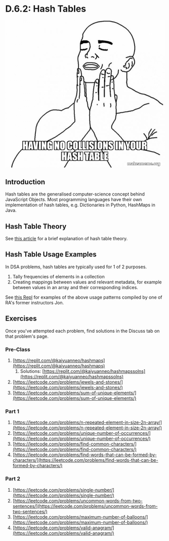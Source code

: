 # D.6.2: Hash Tables

![](../../.gitbook/assets/having-no-collisions.jpeg)



## Introduction

Hash tables are the generalised computer-science concept behind JavaScript Objects. Most programming languages have their own implementation of hash tables, e.g. Dictionaries in Python, HashMaps in Java.

## Hash Table Theory

See [this article](https://www.hackerearth.com/practice/data-structures/hash-tables/basics-of-hash-tables/tutorial/) for a brief explanation of hash table theory.

## Hash Table Usage Examples

In DSA problems, hash tables are typically used for 1 of 2 purposes.

1. Tally frequencies of elements in a collection
2. Creating mappings between values and relevant metadata, for example between values in an array and their corresponding indices.

See [this Repl](https://repl.it/@kaiyuanneo/hashmapapplications#main.py) for examples of the above usage patterns compiled by one of RA's former instructors Jon.

## Exercises

Once you've attempted each problem, find solutions in the Discuss tab on that problem's page.

### Pre-Class

1. [https://replit.com/@kaiyuanneo/hashmaps](https://replit.com/@kaiyuanneo/hashmaps)
   1. Solutions: [https://replit.com/@kaiyuanneo/hashmapssolns](https://replit.com/@kaiyuanneo/hashmapssolns)
2. [https://leetcode.com/problems/jewels-and-stones/](https://leetcode.com/problems/jewels-and-stones/)
3. [https://leetcode.com/problems/sum-of-unique-elements/](https://leetcode.com/problems/sum-of-unique-elements/)

### Part 1

1. [https://leetcode.com/problems/n-repeated-element-in-size-2n-array/](https://leetcode.com/problems/n-repeated-element-in-size-2n-array/)
2. [https://leetcode.com/problems/unique-number-of-occurrences/](https://leetcode.com/problems/unique-number-of-occurrences/)
3. [https://leetcode.com/problems/find-common-characters/](https://leetcode.com/problems/find-common-characters/)
4. [https://leetcode.com/problems/find-words-that-can-be-formed-by-characters/](https://leetcode.com/problems/find-words-that-can-be-formed-by-characters/)

### Part 2

1. [https://leetcode.com/problems/single-number/](https://leetcode.com/problems/single-number/)
2. [https://leetcode.com/problems/uncommon-words-from-two-sentences/](https://leetcode.com/problems/uncommon-words-from-two-sentences/)
3. [https://leetcode.com/problems/maximum-number-of-balloons/](https://leetcode.com/problems/maximum-number-of-balloons/)
4. [https://leetcode.com/problems/valid-anagram/](https://leetcode.com/problems/valid-anagram/)

